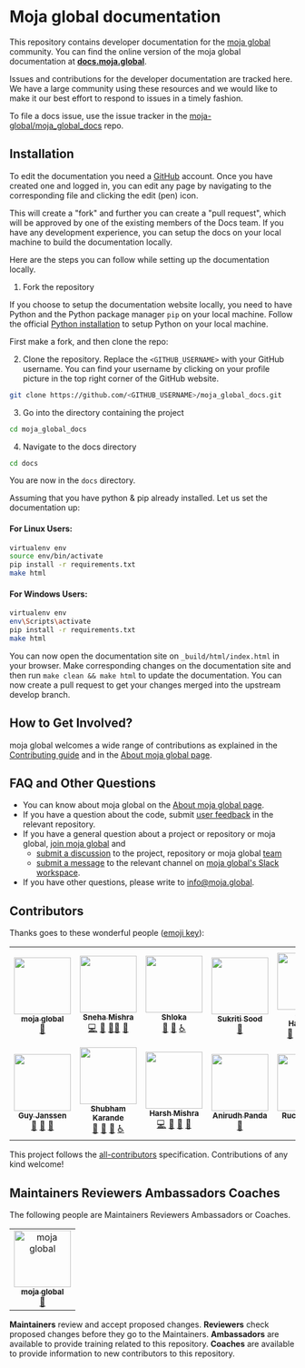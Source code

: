 # Moja global documentation

This repository contains developer documentation for the [moja global](https://moja.global/) community. You can find the online version of the moja global documentation at **[docs.moja.global](https://docs.moja.global/en/latest/)**.

Issues and contributions for the developer documentation are tracked here. We have a large community using these resources and we would like to make it our best effort to respond to issues in a timely fashion.

To file a docs issue, use the issue tracker in the [moja-global/moja_global_docs](https://github.com/moja-global/moja_global_docs) repo.

## Installation

To edit the documentation you need a [GitHub](github.com) account. Once you have created one and logged in, you can edit any page by navigating to the corresponding file and clicking the edit (pen) icon.

This will create a "fork" and further you can create a "pull request", which will be approved by one of the existing members of the Docs team. If you have any development experience, you can setup the docs on your local machine to build the documentation locally. 

Here are the steps you can follow while setting up the documentation locally.

1. Fork the repository

If you choose to setup the documentation website locally, you need to have Python and the Python package manager `pip` on your local machine. Follow the official [Python installation](https://www.python.org/downloads/) to setup Python on your local machine.

First make a fork, and then clone the repo:

2. Clone the repository. Replace the `<GITHUB_USERNAME>` with your GitHub username. You can find your username by clicking on your profile picture in the top right corner of the GitHub website.

```sh
git clone https://github.com/<GITHUB_USERNAME>/moja_global_docs.git
```

3. Go into the directory containing the project

```sh
cd moja_global_docs
```

4. Navigate to the docs directory

```sh
cd docs
```

You are now in the `docs` directory. 

Assuming that you have python & pip already installed. Let us set the documentation up:

#### For **Linux** Users:

```sh
virtualenv env
source env/bin/activate
pip install -r requirements.txt
make html
```
#### For **Windows** Users:

```sh
virtualenv env
env\Scripts\activate
pip install -r requirements.txt
make html
```

You can now open the documentation site on `_build/html/index.html` in your browser. Make corresponding changes on the documentation site and then run `make clean && make html` to update the documentation. You can now create a pull request to get your changes merged into the upstream develop branch.

## How to Get Involved?

moja global welcomes a wide range of contributions as explained in the [Contributing guide](https://community.moja.global/community/contributing) and in the [About moja global page](https://community.moja.global/docs/about-moja-global).

## FAQ and Other Questions

* You can know about moja global on the [About moja global page](https://community.moja.global/docs/about-moja-global).
* If you have a question about the code, submit [user feedback](https://github.com/moja-global/About-moja-global/blob/master/Contributing/How-to-Provide-User-Feedback.md) in the relevant repository.
* If you have a general question about a project or repository or moja global, [join moja global](https://github.com/moja-global/About-moja-global/blob/master/Contributing/How-to-Join-moja-global.md) and 
    * [submit a discussion](https://help.github.com/en/articles/about-team-discussions) to the project, repository or moja global [team](https://github.com/orgs/moja-global/teams)
    * [submit a message](https://get.slack.help/hc/en-us/categories/200111606#send-messages) to the relevant channel on [moja global's Slack workspace](https://mojaglobal.slack.com/).
* If you have other questions, please write to [info@moja.global](mailto:info@moja.global).

## Contributors

Thanks goes to these wonderful people ([emoji key](https://allcontributors.org/docs/en/emoji-key)):

<!-- ALL-CONTRIBUTORS-LIST:START - Do not remove or modify this section -->
<!-- prettier-ignore-start -->
<!-- markdownlint-disable -->
<table>
  <tr>
    <td align="center"><a href="http://moja.global"><img src="https://avatars1.githubusercontent.com/u/19564969?v=4?s=100" width="100px;" alt=""/><br /><sub><b>moja global</b></sub></a><br /><a href="#projectManagement-moja-global" title="Project Management">📆</a></td>
    <td align="center"><a href="https://github.com/Tlazypanda"><img src="https://avatars.githubusercontent.com/u/33183263?v=4?s=100" width="100px;" alt=""/><br /><sub><b>Sneha Mishra</b></sub></a><br /><a href="https://github.com/moja-global/moja_global_docs/commits?author=Tlazypanda" title="Code">💻</a> <a href="https://github.com/moja-global/moja_global_docs/commits?author=Tlazypanda" title="Documentation">📖</a> <a href="#mentoring-Tlazypanda" title="Mentoring">🧑‍🏫</a> <a href="https://github.com/moja-global/moja_global_docs/pulls?q=is%3Apr+reviewed-by%3ATlazypanda" title="Reviewed Pull Requests">👀</a></td>
    <td align="center"><a href="https://linktr.ee/shlokagupta"><img src="https://avatars.githubusercontent.com/u/41121520?v=4?s=100" width="100px;" alt=""/><br /><sub><b>Shloka</b></sub></a><br /><a href="https://github.com/moja-global/moja_global_docs/commits?author=chicken-biryani" title="Documentation">📖</a> <a href="https://github.com/moja-global/moja_global_docs/pulls?q=is%3Apr+reviewed-by%3Achicken-biryani" title="Reviewed Pull Requests">👀</a> <a href="#a11y-chicken-biryani" title="Accessibility">️️️️♿️</a></td>
    <td align="center"><a href="https://github.com/Sukriti-sood"><img src="https://avatars.githubusercontent.com/u/55010599?v=4?s=100" width="100px;" alt=""/><br /><sub><b>Sukriti Sood</b></sub></a><br /><a href="https://github.com/moja-global/moja_global_docs/commits?author=Sukriti-sood" title="Documentation">📖</a></td>
    <td align="center"><a href="https://sarahhaggarty.github.io/"><img src="https://avatars.githubusercontent.com/u/81160244?v=4?s=100" width="100px;" alt=""/><br /><sub><b>Sarah Haggarty</b></sub></a><br /><a href="https://github.com/moja-global/moja_global_docs/commits?author=sarahhaggarty" title="Documentation">📖</a> <a href="https://github.com/moja-global/moja_global_docs/issues?q=author%3Asarahhaggarty" title="Bug reports">🐛</a> <a href="#mentoring-sarahhaggarty" title="Mentoring">🧑‍🏫</a> <a href="https://github.com/moja-global/moja_global_docs/pulls?q=is%3Apr+reviewed-by%3Asarahhaggarty" title="Reviewed Pull Requests">👀</a></td>
    <td align="center"><a href="https://github.com/Patamap"><img src="https://avatars.githubusercontent.com/u/59905399?v=4?s=100" width="100px;" alt=""/><br /><sub><b>Patama</b></sub></a><br /><a href="https://github.com/moja-global/moja_global_docs/commits?author=Patamap" title="Documentation">📖</a> <a href="https://github.com/moja-global/moja_global_docs/pulls?q=is%3Apr+reviewed-by%3APatamap" title="Reviewed Pull Requests">👀</a> <a href="#mentoring-Patamap" title="Mentoring">🧑‍🏫</a> <a href="#projectManagement-Patamap" title="Project Management">📆</a></td>
    <td align="center"><a href="https://github.com/aornugent"><img src="https://avatars.githubusercontent.com/u/20387761?v=4?s=100" width="100px;" alt=""/><br /><sub><b>Andrew O'Reilly-Nugent</b></sub></a><br /><a href="https://github.com/moja-global/moja_global_docs/commits?author=aornugent" title="Documentation">📖</a> <a href="https://github.com/moja-global/moja_global_docs/pulls?q=is%3Apr+reviewed-by%3Aaornugent" title="Reviewed Pull Requests">👀</a> <a href="#projectManagement-aornugent" title="Project Management">📆</a> <a href="#ideas-aornugent" title="Ideas, Planning, & Feedback">🤔</a></td>
  </tr>
  <tr>
    <td align="center"><a href="https://github.com/gmajan"><img src="https://avatars.githubusercontent.com/u/8733319?v=4?s=100" width="100px;" alt=""/><br /><sub><b>Guy Janssen</b></sub></a><br /><a href="https://github.com/moja-global/moja_global_docs/commits?author=gmajan" title="Documentation">📖</a> <a href="https://github.com/moja-global/moja_global_docs/pulls?q=is%3Apr+reviewed-by%3Agmajan" title="Reviewed Pull Requests">👀</a> <a href="#ideas-gmajan" title="Ideas, Planning, & Feedback">🤔</a></td>
    <td align="center"><a href="https://www.linkedin.com/in/shubhamkarande13/"><img src="https://avatars.githubusercontent.com/u/13800316?v=4?s=100" width="100px;" alt=""/><br /><sub><b>Shubham Karande</b></sub></a><br /><a href="https://github.com/moja-global/moja_global_docs/commits?author=shubhamkarande13" title="Documentation">📖</a> <a href="https://github.com/moja-global/moja_global_docs/pulls?q=is%3Apr+reviewed-by%3Ashubhamkarande13" title="Reviewed Pull Requests">👀</a> <a href="#ideas-shubhamkarande13" title="Ideas, Planning, & Feedback">🤔</a> <a href="#a11y-shubhamkarande13" title="Accessibility">️️️️♿️</a></td>
    <td align="center"><a href="http://harshcasper.github.io"><img src="https://avatars.githubusercontent.com/u/47351025?v=4?s=100" width="100px;" alt=""/><br /><sub><b>Harsh Mishra</b></sub></a><br /><a href="https://github.com/moja-global/moja_global_docs/commits?author=HarshCasper" title="Code">💻</a> <a href="https://github.com/moja-global/moja_global_docs/commits?author=HarshCasper" title="Documentation">📖</a> <a href="https://github.com/moja-global/moja_global_docs/pulls?q=is%3Apr+reviewed-by%3AHarshCasper" title="Reviewed Pull Requests">👀</a> <a href="#maintenance-HarshCasper" title="Maintenance">🚧</a></td>
    <td align="center"><a href="https://anirudhpanda.me/"><img src="https://avatars.githubusercontent.com/u/66218496?v=4?s=100" width="100px;" alt=""/><br /><sub><b>Anirudh Panda</b></sub></a><br /><a href="https://github.com/moja-global/moja_global_docs/commits?author=AnirudhPanda" title="Documentation">📖</a></td>
    <td align="center"><a href="https://ruchipakhle-portfolio.netlify.app/"><img src="https://avatars.githubusercontent.com/u/72685035?v=4?s=100" width="100px;" alt=""/><br /><sub><b>Ruchi Pakhle</b></sub></a><br /><a href="https://github.com/moja-global/moja_global_docs/commits?author=Ruchip16" title="Documentation">📖</a></td>
    <td align="center"><a href="https://github.com/padmajabhol"><img src="https://avatars.githubusercontent.com/u/75530516?v=4?s=100" width="100px;" alt=""/><br /><sub><b>Padmaja Bhol</b></sub></a><br /><a href="https://github.com/moja-global/moja_global_docs/commits?author=padmajabhol" title="Documentation">📖</a></td>
    <td align="center"><a href="https://www.linkedin.com/in/asmijafar20"><img src="https://avatars.githubusercontent.com/u/47150162?v=4?s=100" width="100px;" alt=""/><br /><sub><b>Asmi Jafar</b></sub></a><br /><a href="https://github.com/moja-global/moja_global_docs/commits?author=asmijafar20" title="Documentation">📖</a> <a href="https://github.com/moja-global/moja_global_docs/issues?q=author%3Aasmijafar20" title="Bug reports">🐛</a></td>
  </tr>
</table>

<!-- markdownlint-restore -->
<!-- prettier-ignore-end -->

<!-- ALL-CONTRIBUTORS-LIST:END -->

This project follows the [all-contributors](https://github.com/all-contributors/all-contributors) specification. Contributions of any kind welcome!


## Maintainers Reviewers Ambassadors Coaches

The following people are Maintainers Reviewers Ambassadors or Coaches.
<table><tr><td align="center"><a href="http://moja.global"><img src="https://avatars1.githubusercontent.com/u/19564969?v=4" width="100px;" alt="moja global"/><br /><sub><b>moja global</b></sub></a><br /><a href="#projectManagement-moja-global" title="Project Management">📆</a></td></tr></table>


**Maintainers** review and accept proposed changes.
**Reviewers** check proposed changes before they go to the Maintainers.
**Ambassadors** are available to provide training related to this repository.
**Coaches** are available to provide information to new contributors to this repository.
